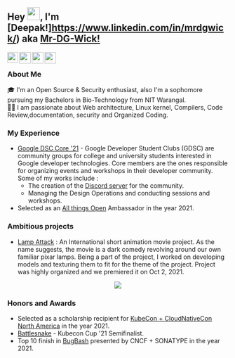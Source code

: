 ## Hey <img src="https://github.com/TheDudeThatCode/TheDudeThatCode/blob/master/Assets/Hi.gif" width="29px">, I'm [Deepak!]https://www.linkedin.com/in/mrdgwick/) aka [Mr-DG-Wick!](https://www.linkedin.com/in/mrdgwick/)

<a href="https://www.linkedin.com/in/mrdgwick/">
  <img align="left" width="24px" src="https://cdn.jsdelivr.net/npm/simple-icons@v3/icons/linkedin.svg"  />
</a>
<a href="https://twitter.com/Mr_dg_wick">
  <img align="left" width="26px" src="https://cdn.jsdelivr.net/npm/simple-icons@v3/icons/twitter.svg" />
</a>
<a href="mailto:deepak.gupta.h401@gmail.com
">
  <img align="left" width="26px" src="https://cdn.jsdelivr.net/npm/simple-icons@v3/icons/gmail.svg" />
</a>
<!-- <a href="https://www.youtube.com/channel/UCfv8cds8AfIM3UZtAWOz6Gg">
  <img align="left" width="26px" src="https://cdn.jsdelivr.net/npm/simple-icons@v3/icons/youtube.svg" />
</a> -->
<a href="https://dev.to/mrdgwick">
  <img align="left" width="26px" src="https://cdn.jsdelivr.net/npm/simple-icons@v3/icons/medium.svg" />
</a>

<br />

### About Me

🎓 I'm an Open Source & Security enthusiast, also I'm a sophomore pursuing my Bachelors in Bio-Technology from NIT Warangal. </br>
👨‍💻 I am passionate about Web architecture, Linux kernel, Compilers, Code Review,documentation, security and Organized Coding.

### My Experience

- [Google DSC Core '21](https://gdsc.community.dev/national-institute-of-technology-nit-warangal/) - Google Developer Student Clubs (GDSC) are community groups for college and university students interested in Google developer technologies. Core members are the ones responsible for organizing events and workshops in their developer community. Some of my works include :
   - The creation of the [Discord server](https://discord.gg/v88Fp89NQ4) for the community.
   - Managing the Design Operations and conducting sessions and workshops.
- Selected as an [All things Open](https://www.allthingsopen.org/) Ambassador in the year 2021.

### Ambitious projects
- [Lamp Attack](https://youtu.be/w5oKCQUjC4A) : An International short animation movie project. As the name suggests, the movie is a dark comedy revolving around our own familiar pixar lamps. Being a part of the project, I worked on developing models and texturing them to fit for the theme of the project. Project was highly organized and we premiered it on Oct 2, 2021.

<p align="center">
  <img src="https://user-images.githubusercontent.com/81250703/138585908-2d705c5a-36fd-4786-bdc2-115f51cc2aaf.png">
</p>

<!-- ![poster_small](https://user-images.githubusercontent.com/81250703/138585908-2d705c5a-36fd-4786-bdc2-115f51cc2aaf.png) -->



### Honors and Awards

- Selected as a scholarship recipient for [KubeCon + CloudNativeCon North America](https://events.linuxfoundation.org/kubecon-cloudnativecon-north-america/) in the year 2021.
- [Battlesnake](https://play.battlesnake.com/) - Kubecon Cup '21 Semifinalist.
- Top 10 finish in [BugBash](https://bugbash.muse.dev/) presented by CNCF + SONATYPE in the year 2021.
 



